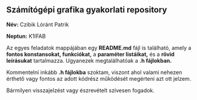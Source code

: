 ## Számítógépi grafika gyakorlati repository

**Név:** Czibik Lóránt Patrik

**Neptun:** K1IFAB

Az egyes feladatok mappájában egy **README.md** fájl is található, amely a **fontos konstansokat, funkciókat,** a **paraméter listáikat,** és a **rövid leírásukat** tartalmazza. Ugyanezek megtalálhatóak a **.h fájlokban.**

Kommentelni inkább **.h fájlokba** szoktam, viszont ahol valami nehezen érthető vagy fontos az adott kódrész működését megérteni azt ott jelzem.

Bármilyen visszajelzést vagy észrevételt szívesen fogadok.